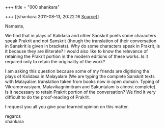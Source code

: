 +++
title = "000 shankara"

+++
[[shankara	2011-08-13, 20:22:16 [Source](https://groups.google.com/g/samskrita/c/vu0aX-lzwAw)]]



Namaste,

  

We find that in plays of Kalidasa and other Sanskrit poets some characters speak Prakrit and not Sanskrit (though the translation of their conversation in Sanskrit is given in brackets). Why do some characters speak in Prakrit, is it because they are illiterate? I would also like to know the relevance of retaining the Prakrit portion in the modern editions of these works. Is it required only to retain the originality of the work?  

  

I am asking this question because some of my friends are digitising the plays of Kalidasa in Malayalam (We are typing the complete Sanskrit texts with Malayalam translation taken from books now in open domain. Typing of Vikramorvasiyam, Malavikagnimitram and Sakuntalam is almost complete). Is it necessary to retain Prakrit portion of the conversation? We find it very difficult to do the proof-reading of Prakrit.  

  

I request you all you give your learned opinion on this matter.



regards  
shankara

